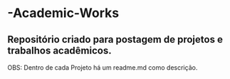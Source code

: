 # -Academic-Works
## Repositório criado para postagem de projetos e trabalhos acadêmicos.

OBS: Dentro de cada Projeto há um readme.md como descrição.
